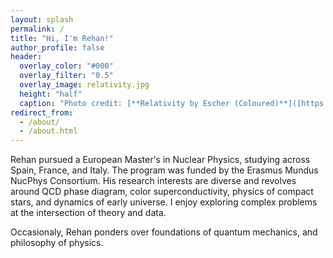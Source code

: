 ```yaml
---
layout: splash
permalink: /
title: "Hi, I'm Rehan!"
author_profile: false
header:
  overlay_color: "#000"
  overlay_filter: "0.5"
  overlay_image: relativity.jpg
  height: "half"
  caption: "Photo credit: [**Relativity by Escher (Coloured)**]([https://unsplash.com/photos/a-group-of-trees-covered-in-snow-on-a-cloudy-day-ur3pxr-6CmA](https://www.google.com/url?sa=i&url=https%3A%2F%2Fwww.deviantart.com%2Fozplasmic%2Fart%2FRelativity-by-MC-Escher-in-colour-932899592&psig=AOvVaw2aqAp5Uvub4MB0GKB0tp2-&ust=1746460204656000&source=images&cd=vfe&opi=89978449&ved=0CBcQjhxqFwoTCOCbg7OVio0DFQAAAAAdAAAAABAE))"
redirect_from: 
  - /about/
  - /about.html
---
```



Rehan pursued a European Master's in Nuclear Physics, studying across Spain, France, and Italy. The program was funded by the Erasmus Mundus NucPhys Consortium. His research interests are diverse and revolves around QCD phase diagram, color superconductivity, physics of compact stars, and dynamics of early universe. I enjoy exploring complex problems at the intersection of theory and data. 


Occasionaly, Rehan ponders over foundations of quantum mechanics, and philosophy of physics.


